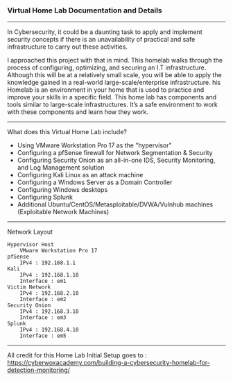 ### Virtual Home Lab Documentation and Details

---

In Cybersecurity, it could be a daunting task to apply and implement security concepts if there is an unavailability of practical and safe infrastructure to carry out these activities.

I approached this project with that in mind. This homelab walks through the process of configuring, optimizing, and securing an I.T infrastructure. Although this will be at a relatively small scale, you will be able to apply the knowledge gained in a real-world large-scale/enterprise infrastructure. his Homelab is an environment in your home that is used to practice and improve your skills in a specific field. This home lab has components and tools similar to large-scale infrastructures. It’s a safe environment to work with these components and learn how they work.

---

What does this Virtual Home Lab include?
- Using VMware Workstation Pro 17 as the "hypervisor"
- Configuring a pfSense firewall for Network Segmentation & Security
- Configuring Security Onion as an all-in-one IDS, Security Monitoring, and Log Management solution
- Configuring Kali Linux as an attack machine
- Configuring a Windows Server as a Domain Controller
- Configuring Windows desktops
- Configuring Splunk
- Additional Ubuntu/CentOS/Metasploitable/DVWA/Vulnhub machines (Exploitable Network Machines)

---

Network Layout

```
Hypervisor Host
	VMware Workstation Pro 17
pfSense
	IPv4 : 192.168.1.1
Kali
	IPv4 : 192.168.1.10
	Interface : em1 
Victim Network
	IPv4 : 192.168.2.10
	Interface : em2
Security Onion
	IPv4 : 192.168.3.10
	Interface : em3
Splunk
	IPv4 : 192.168.4.10
	Interface : em5
```

---

All credit for this Home Lab Initial Setup goes to : https://cyberwoxacademy.com/building-a-cybersecurity-homelab-for-detection-monitoring/
